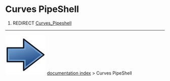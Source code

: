 # Curves PipeShell
1.  REDIRECT [Curves_Pipeshell](Curves_Pipeshell.md)



---
![](images/Button_right.svg) [documentation index](../README.md) > Curves PipeShell
